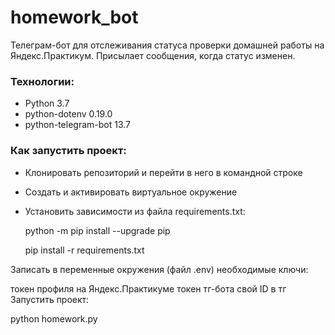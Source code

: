 # homework_bot
Телеграм-бот для отслеживания статуса проверки домашней работы на Яндекс.Практикум.
Присылает сообщения, когда статус изменен.
### Технологии:
- Python 3.7
- python-dotenv 0.19.0
- python-telegram-bot 13.7

### Как запустить проект:
- Клонировать репозиторий и перейти в него в командной строке
- Cоздать и активировать виртуальное окружение
- Установить зависимости из файла requirements.txt:

  python -m pip install --upgrade pip
  
  pip install -r requirements.txt

Записать в переменные окружения (файл .env) необходимые ключи:

токен профиля на Яндекс.Практикуме
токен тг-бота
свой ID в тг
Запустить проект:

python homework.py
